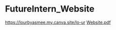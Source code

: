 # FutureIntern_Website
https://lourbyasmee.my.canva.site/lo-ur
[Website.pdf](https://github.com/user-attachments/files/19545664/Website.pdf)
